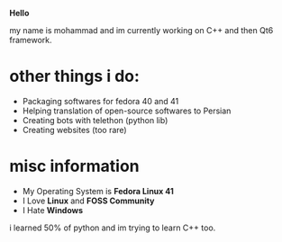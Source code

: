 **Hello**

my name is mohammad and im currently working on C++ and then Qt6 framework.

# other things i do:
- Packaging softwares for fedora 40 and 41
- Helping translation of open-source softwares to Persian
- Creating bots with telethon (python lib)
- Creating websites (too rare)

# misc information
- My Operating System is **Fedora Linux 41**
- I Love **Linux** and **FOSS Community**
- I Hate **Windows**

i learned 50% of python and im trying to learn C++ too.

<!---
op30mmd/op30mmd is a ✨ special ✨ repository because its `README.md` (this file) appears on your GitHub profile.
You can click the Preview link to take a look at your changes.
--->
